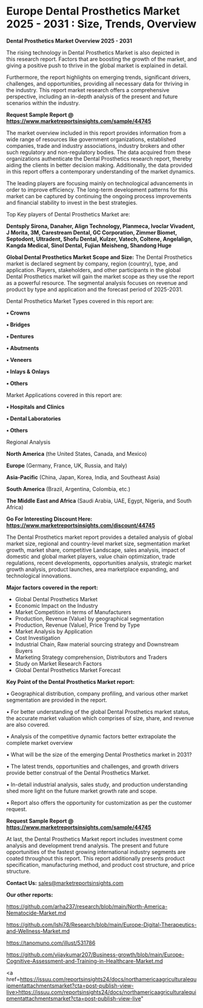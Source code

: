 # Europe Dental Prosthetics Market 2025 - 2031 : Size, Trends, Overview

<Strong> Dental Prosthetics Market Overview 2025 - 2031</strong>

The rising technology in Dental Prosthetics Market is also depicted in this research report. Factors that are boosting the growth of the market, and giving a positive push to thrive in the global market is explained in detail.

Furthermore, the report highlights on emerging trends, significant drivers, challenges, and opportunities, providing all necessary data for thriving in the industry. This report market research offers a comprehensive perspective, including an in-depth analysis of the present and future scenarios within the industry.

<strong>Request Sample Report @ <a href=https://www.marketreportsinsights.com/sample/44745>https://www.marketreportsinsights.com/sample/44745</a></strong>

The market overview included in this report provides information from a wide range of resources like government organizations, established companies, trade and industry associations, industry brokers and other such regulatory and non-regulatory bodies. The data acquired from these organizations authenticate the Dental Prosthetics research report, thereby aiding the clients in better decision making. Additionally, the data provided in this report offers a contemporary understanding of the market dynamics.

The leading players are focusing mainly on technological advancements in order to improve efficiency. The long-term development patterns for this market can be captured by continuing the ongoing process improvements and financial stability to invest in the best strategies.

Top Key players of Dental Prosthetics Market are:

<strong>Dentsply Sirona, Danaher, Align Technology, Planmeca, Ivoclar Vivadent, J Morita, 3M, Carestream Dental, GC Corporation, Zimmer Biomet, Septodont, Ultradent, Shofu Dental, Kulzer, Vatech, Coltene, Angelalign, Kangda Medical, Sinol Dental, Fujian Meisheng, Shandong Huge</strong>

<strong><b>Global Dental Prosthetics Market Scope and Size:</b></strong>
The Dental Prosthetics market is declared segment by company, region (country), type, and application. Players, stakeholders, and other participants in the global Dental Prosthetics market will gain the market scope as they use the report as a powerful resource. The segmental analysis focuses on revenue and product by type and application and the forecast period of 2025-2031.

Dental Prosthetics Market Types covered in this report are:

<strong>•  Crowns

•  Bridges

•  Dentures

•  Abutments

•  Veneers

•  Inlays & Onlays

•  Others</strong>

Market Applications covered in this report are:

<strong>•  Hospitals and Clinics

•  Dental Laboratories

•  Others</strong> 

Regional Analysis

<strong>North America</strong> (the United States, Canada, and Mexico)

<strong>Europe</strong> (Germany, France, UK, Russia, and Italy)

<strong>Asia-Pacific</strong> (China, Japan, Korea, India, and Southeast Asia)

<strong>South America</strong> (Brazil, Argentina, Colombia, etc.)

<strong>The Middle East and Africa</strong> (Saudi Arabia, UAE, Egypt, Nigeria, and South Africa)

<strong>Go For Interesting Discount Here: <a href=https://www.marketreportsinsights.com/discount/44745>https://www.marketreportsinsights.com/discount/44745</a></strong>

The Dental Prosthetics market report provides a detailed analysis of global market size, regional and country-level market size, segmentation market growth, market share, competitive Landscape, sales analysis, impact of domestic and global market players, value chain optimization, trade regulations, recent developments, opportunities analysis, strategic market growth analysis, product launches, area marketplace expanding, and technological innovations.

<strong><b>Major factors covered in the report:</b></strong>
<ul>
  <li>Global Dental Prosthetics Market </li>
  <li>Economic Impact on the Industry</li>
  <li>Market Competition in terms of Manufacturers</li>
  <li>Production, Revenue (Value) by geographical segmentation</li>
  <li>Production, Revenue (Value), Price Trend by Type</li>
  <li>Market Analysis by Application</li>
  <li>Cost Investigation</li>
  <li>Industrial Chain, Raw material sourcing strategy and Downstream Buyers</li>
  <li>Marketing Strategy comprehension, Distributors and Traders</li>
  <li>Study on Market Research Factors</li>
  <li>Global Dental Prosthetics Market Forecast</li>
</ul>

<strong><b>Key Point of the Dental Prosthetics Market report:</b></strong>

• Geographical distribution, company profiling, and various other market segmentation are provided in the report.

• For better understanding of the global Dental Prosthetics market status, the accurate market valuation which comprises of size, share, and revenue are also covered.

• Analysis of the competitive dynamic factors better extrapolate the complete market overview

• What will be the size of the emerging Dental Prosthetics market in 2031?

• The latest trends, opportunities and challenges, and growth drivers provide better construal of the Dental Prosthetics Market.

• In-detail industrial analysis, sales study, and production understanding shed more light on the future market growth rate and scope.

• Report also offers the opportunity for customization as per the customer request.

<strong>Request Sample Report @ <a href=https://www.marketreportsinsights.com/sample/44745>https://www.marketreportsinsights.com/sample/44745</a></strong>

At last, the Dental Prosthetics Market report includes investment come analysis and development trend analysis. The present and future opportunities of the fastest growing international industry segments are coated throughout this report. This report additionally presents product specification, manufacturing method, and product cost structure, and price structure.

<strong>Contact Us:</strong>
sales@marketreportsinsights.com

<strong>Our other reports:</strong>

<a href=https://github.com/arha237/research/blob/main/North-America-Nematocide-Market.md>https://github.com/arha237/research/blob/main/North-America-Nematocide-Market.md</a>

<a href=https://github.com/Ishi78/Research/blob/main/Europe-Digital-Therapeutics-and-Wellness-Market.md>https://github.com/Ishi78/Research/blob/main/Europe-Digital-Therapeutics-and-Wellness-Market.md</a>

<a href=https://tanomuno.com/illust/531786>https://tanomuno.com/illust/531786</a>

<a href=https://github.com/vijaykumar207/Business-growth/blob/main/Europe-Cognitive-Assessment-and-Training-in-Healthcare-Market.md>https://github.com/vijaykumar207/Business-growth/blob/main/Europe-Cognitive-Assessment-and-Training-in-Healthcare-Market.md</a>

<a href=https://issuu.com/reportsinsights24/docs/northamericaagriculturalequipmentattachmentsmarket?cta=post-publish-view-live>https://issuu.com/reportsinsights24/docs/northamericaagriculturalequipmentattachmentsmarket?cta=post-publish-view-live</a>"
